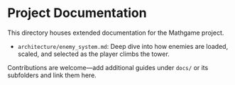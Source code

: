 # Project Documentation

This directory houses extended documentation for the Mathgame project.

- `architecture/enemy_system.md`: Deep dive into how enemies are loaded, scaled, and selected as the player climbs the tower.

Contributions are welcome—add additional guides under `docs/` or its subfolders and link them here.
